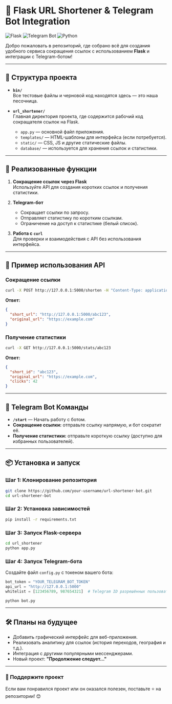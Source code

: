# 🚀 Flask URL Shortener & Telegram Bot Integration

![Flask](https://img.shields.io/badge/Flask-v2.2.2-blue) 
![Telegram Bot](https://img.shields.io/badge/Telegram-Bot-green)
![Python](https://img.shields.io/badge/Python-3.10-yellow)

Добро пожаловать в репозиторий, где собрано всё для создания удобного сервиса сокращения ссылок с использованием **Flask** и интеграции с Telegram-ботом!  

---

## 📁 Структура проекта

- **`bin/`**  
  Все тестовые файлы и черновой код находятся здесь — это наша песочница.

- **`url_shortener/`**  
  Главная директория проекта, где содержится рабочий код сокращателя ссылок на Flask.

  - `app.py` — основной файл приложения.  
  - `templates/` — HTML-шаблоны для интерфейса (если потребуется).  
  - `static/` — CSS, JS и другие статические файлы.  
  - `database/` — используется для хранения ссылок и статистики.  

---

## 🧩 Реализованные функции

1. **Сокращение ссылок через Flask**  
   Используйте API для создания коротких ссылок и получения статистики.

2. **Telegram-бот**  
   - Сокращает ссылки по запросу.  
   - Отправляет статистику по коротким ссылкам.  
   - Ограничение на доступ к статистике (белый список).

3. **Работа с `curl`**  
   Для проверки и взаимодействия с API без использования интерфейса.

---

## 🔧 Пример использования API

### Сокращение ссылки
```bash
curl -X POST http://127.0.0.1:5000/shorten -H "Content-Type: application/json" -d '{"original_url": "https://example.com"}'
```

**Ответ:**
```json
{
  "short_url": "http://127.0.0.1:5000/abc123",
  "original_url": "https://example.com"
}
```

### Получение статистики
```bash
curl -X GET http://127.0.0.1:5000/stats/abc123
```

**Ответ:**
```json
{
  "short_id": "abc123",
  "original_url": "https://example.com",
  "clicks": 42
}
```

---

## 🤖 Telegram Bot Команды

- **`/start`** — Начать работу с ботом.  
- **Сокращение ссылки:** отправьте ссылку напрямую, и бот сократит её.  
- **Получение статистики:** отправьте короткую ссылку (доступно для избранных пользователей).  

---

## 📦 Установка и запуск

### Шаг 1: Клонирование репозитория
```bash
git clone https://github.com/your-username/url-shortener-bot.git
cd url-shortener-bot
```

### Шаг 2: Установка зависимостей
```bash
pip install -r requirements.txt
```

### Шаг 3: Запуск Flask-сервера
```bash
cd url_shortener
python app.py
```

### Шаг 4: Запуск Telegram-бота
Создайте файл `config.py` с токеном вашего бота:
```python
bot_token = "YOUR_TELEGRAM_BOT_TOKEN"
api_url = "http://127.0.0.1:5000"
whitelist = [123456789, 987654321]  # Telegram ID разрешённых пользователей
```

```bash
python bot.py
```

---

## 🛠️ Планы на будущее

- Добавить графический интерфейс для веб-приложения.  
- Реализовать аналитику для ссылок (история переходов, география и т.д.).  
- Интеграция с другими популярными мессенджерами.  
- Новый проект: **"Продолжение следует..."**

---

### 🌟 Поддержите проект
Если вам понравился проект или он оказался полезен, поставьте ⭐ на репозитории! 😊



